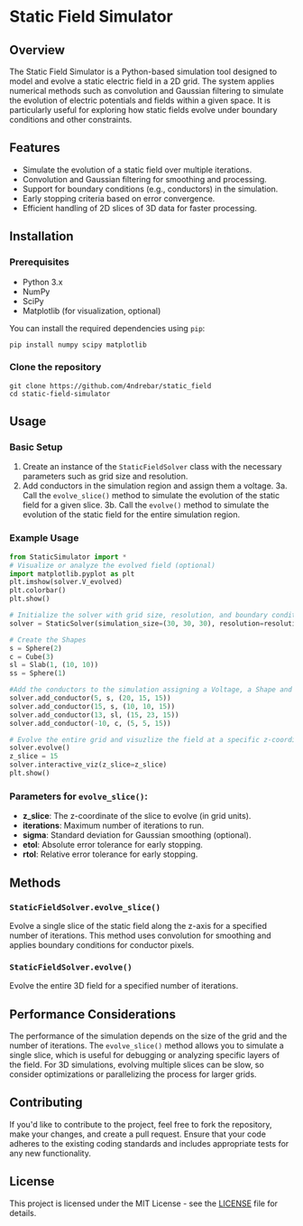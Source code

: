 # Static Field Simulator

## Overview
The Static Field Simulator is a Python-based simulation tool designed to model and evolve a static electric field in a 2D grid. The system applies numerical methods such as convolution and Gaussian filtering to simulate the evolution of electric potentials and fields within a given space. It is particularly useful for exploring how static fields evolve under boundary conditions and other constraints.

## Features
- Simulate the evolution of a static field over multiple iterations.
- Convolution and Gaussian filtering for smoothing and processing.
- Support for boundary conditions (e.g., conductors) in the simulation.
- Early stopping criteria based on error convergence.
- Efficient handling of 2D slices of 3D data for faster processing.

## Installation

### Prerequisites
- Python 3.x
- NumPy
- SciPy
- Matplotlib (for visualization, optional)

You can install the required dependencies using `pip`:

```
pip install numpy scipy matplotlib
```

### Clone the repository

```
git clone https://github.com/4ndrebar/static_field
cd static-field-simulator
```

## Usage

### Basic Setup

1. Create an instance of the `StaticFieldSolver` class with the necessary parameters such as grid size and resolution.
2. Add conductors in the simulation region and assign them a voltage.
3a. Call the `evolve_slice()` method to simulate the evolution of the static field for a given slice.
3b. Call the `evolve()` method to simulate the evolution of the static field for the entire simulation region.

### Example Usage

```python
from StaticSimulator import *
# Visualize or analyze the evolved field (optional)
import matplotlib.pyplot as plt
plt.imshow(solver.V_evolved)
plt.colorbar()
plt.show()

# Initialize the solver with grid size, resolution, and boundary conditions
solver = StaticSolver(simulation_size=(30, 30, 30), resolution=resolution)

# Create the Shapes
s = Sphere(2)
c = Cube(3)
sl = Slab(1, (10, 10))
ss = Sphere(1)

#Add the conductors to the simulation assigning a Voltage, a Shape and a position
solver.add_conductor(5, s, (20, 15, 15))
solver.add_conductor(15, s, (10, 10, 15))
solver.add_conductor(13, sl, (15, 23, 15))
solver.add_conductor(-10, c, (5, 5, 15))

# Evolve the entire grid and visuzlize the field at a specific z-coordinate
solver.evolve()
z_slice = 15
solver.interactive_viz(z_slice=z_slice)
plt.show()
```

### Parameters for `evolve_slice()`:
- **z_slice**: The z-coordinate of the slice to evolve (in grid units).
- **iterations**: Maximum number of iterations to run.
- **sigma**: Standard deviation for Gaussian smoothing (optional).
- **etol**: Absolute error tolerance for early stopping.
- **rtol**: Relative error tolerance for early stopping.

## Methods

### `StaticFieldSolver.evolve_slice()`
Evolve a single slice of the static field along the z-axis for a specified number of iterations. 
This method uses convolution for smoothing and applies boundary conditions for conductor pixels.

### `StaticFieldSolver.evolve()`
Evolve the entire 3D field for a specified number of iterations.

## Performance Considerations
The performance of the simulation depends on the size of the grid and the number of iterations. 
The `evolve_slice()` method allows you to simulate a single slice, which is useful for debugging or analyzing specific layers of the field.
For 3D simulations, evolving multiple slices can be slow, so consider optimizations or parallelizing the process for larger grids.

## Contributing

If you'd like to contribute to the project, feel free to fork the repository, make your changes, and create a pull request. Ensure that your code adheres to the existing coding standards and includes appropriate tests for any new functionality.

## License

This project is licensed under the MIT License - see the [LICENSE](LICENSE) file for details.
```
